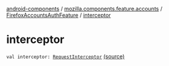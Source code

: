 [android-components](../../index.md) / [mozilla.components.feature.accounts](../index.md) / [FirefoxAccountsAuthFeature](index.md) / [interceptor](./interceptor.md)

# interceptor

`val interceptor: `[`RequestInterceptor`](../../mozilla.components.concept.engine.request/-request-interceptor/index.md) [(source)](https://github.com/mozilla-mobile/android-components/blob/master/components/feature/accounts/src/main/java/mozilla/components/feature/accounts/FirefoxAccountsAuthFeature.kt#L60)